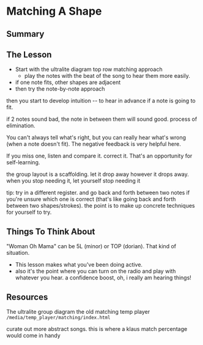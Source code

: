 # Matching A Shape

## Summary



## The Lesson

- Start with the ultralite diagram top row matching approach
  - play the notes with the beat of the song to hear them more easily.
- if one note fits, other shapes are adjacent
- then try the note-by-note approach

then you start to develop intuition -- to hear in advance if a note is going to fit.

if 2 notes sound bad, the note in between them will sound good. process of elimination.

You can't always tell what's right, but you can really hear what's wrong (when a note doesn't fit). The negative feedback is very helpful here.

If you miss one, listen and compare it. correct it. That's an opportunity for self-learning.

the group layout is a scaffolding. let it drop away however it drops away. when you stop needing it, let yourself stop needing it

tip: try in a different register. and go back and forth between two notes if you're unsure which one is correct (that's like going back and forth between two shapes/strokes). the point is to make up concrete techniques for yourself to try.



## Things To Think About

"Woman Oh Mama" can be 5L (minor) or TOP (dorian). That kind of situation.

- This lesson makes what you've been doing active.
- also it's the point where you can turn on the radio and play with whatever you hear. a confidence boost, oh, i really am hearing things!



## Resources

The ultralite group diagram
the old matching temp player `/media/temp_player/matching/index.html`

curate out more abstract songs. this is where a klaus match percentage would come in handy
